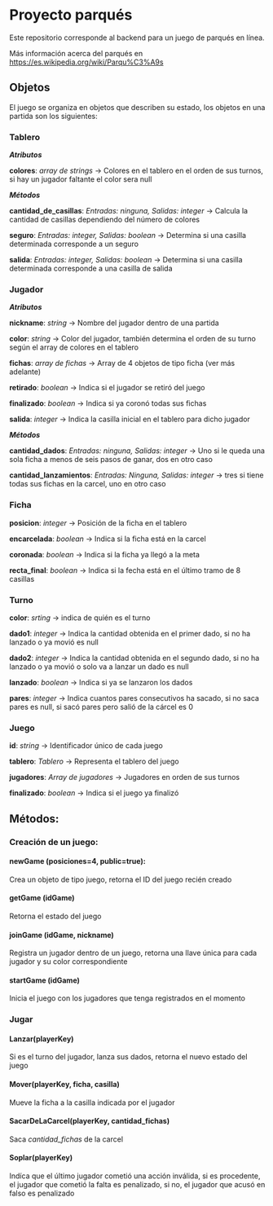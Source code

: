 # Proyecto  parqués

Este repositorio corresponde al backend para un juego de parqués en línea.

Más información acerca del parqués en https://es.wikipedia.org/wiki/Parqu%C3%A9s

## Objetos

El juego se organiza en objetos que describen su estado, los objetos en una partida son los siguientes:

### Tablero

_**Atributos**_

**colores**: _array de strings_ -> Colores en el tablero en el orden de sus turnos, si hay un jugador faltante el color sera null

_**Métodos**_

**cantidad_de_casillas**: _Entradas: ninguna, Salidas: integer_ -> Calcula la cantidad de casillas dependiendo del número de colores

**seguro**: _Entradas: integer, Salidas: boolean_ -> Determina si una casilla determinada corresponde a un seguro

**salida**: _Entradas: integer, Salidas: boolean_ -> Determina si una casilla determinada corresponde a una casilla de salida

### Jugador

_**Atributos**_

**nickname**: _string_ -> Nombre del jugador dentro de una partida

**color**: _string_ -> Color del jugador, también determina el orden de su turno según el array de colores en el tablero

**fichas**: _array de fichas_ -> Array de 4 objetos de tipo ficha (ver más adelante)

**retirado**: _boolean_ -> Indica si el jugador se retiró del juego

**finalizado**: _boolean_ -> Indica si ya coronó todas sus fichas

**salida**: _integer_ -> Indica la casilla inicial en el tablero para dicho jugador

_**Métodos**_

**cantidad_dados**: _Entradas: ninguna, Salidas: integer_ -> Uno si le queda una sola ficha a menos de seis pasos de ganar, dos en otro caso

**cantidad_lanzamientos**: _Entradas: Ninguna, Salidas: integer_ -> tres si tiene todas sus fichas en la carcel, uno en otro caso

### Ficha

**posicion**: _integer_ -> Posición de la ficha en el tablero

**encarcelada**: _boolean_ -> Indica si la ficha está en la carcel

**coronada**: _boolean_ -> Indica si la ficha ya llegó a la meta

**recta_final**: _boolean_ -> Indica si la fecha está en el último tramo de 8 casillas

### Turno

**color**: _srting_ -> indica de quién es el turno

**dado1**: _integer_ -> Indica la cantidad obtenida en el primer dado, si no ha lanzado o ya movió es null

**dado2**: _integer_ -> Indica la cantidad obtenida en el segundo dado, si no ha lanzado o ya movió o solo va a lanzar un dado es null

**lanzado**: _boolean_ -> Indica si ya se lanzaron los dados

**pares**: _integer_ -> Indica cuantos pares consecutivos ha sacado, si no saca pares es null, si sacó pares pero salió de la cárcel es 0

### Juego

**id**: _string_ -> Identificador único de cada juego

**tablero**: _Tablero_ -> Representa el tablero del juego

**jugadores**: _Array de jugadores_ -> Jugadores en orden de sus turnos

**finalizado**: _boolean_ -> Indica si el juego ya finalizó

## Métodos:

### Creación de un juego:

#### newGame (posiciones=4, public=true):

Crea un objeto de tipo juego, retorna el ID del juego recién creado

#### getGame (idGame)

Retorna el estado del juego

#### joinGame (idGame, nickname)

Registra un jugador dentro de un juego, retorna una llave única para cada jugador y su color correspondiente

#### startGame (idGame)

Inicia el juego con los jugadores que tenga registrados en el momento

### Jugar

#### Lanzar(playerKey)

Si es el turno del jugador, lanza sus dados, retorna el nuevo estado del juego

#### Mover(playerKey, ficha, casilla)

Mueve la ficha a la casilla indicada por el jugador

#### SacarDeLaCarcel(playerKey, cantidad_fichas)

Saca *cantidad_fichas* de la carcel

#### Soplar(playerKey)

Indíca que el último jugador cometió una acción inválida, si es procedente, el jugador que cometió la falta es penalizado, si no, el jugador que acusó en falso es penalizado


